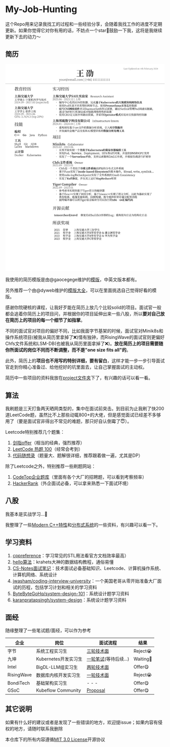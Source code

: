 # My-Job-Hunting

这个Repo用来记录我找工的过程和一些经验分享，会随着我找工作的进度不定期更新。如果你觉得它对你有用的话，不妨点一个star🌟鼓励一下我，这将是我继续更新下去的动力～

## 简历

<div align="center">
    <img src="./resume/resume.png" width=550>
</div>

我使用的简历模版是由@gaocegege维护的[模版](https://github.com/dyweb/Deedy-Resume-for-Chinese)，中英文版本都有。

另外推荐一个由@dyweb维护的[模版大全](https://github.com/dyweb/awesome-resume-for-chinese)，可以在里面挑选自己觉得好看的模版。

感谢你院硬核的课程，让我好歹能在简历上放几个比较solid的项目。面试官一般都会追着你简历上的项目问，并根据你的项目延伸出来一些八股，所以**要对自己放在简历上的项目的每一个细节了如指掌**。

不同的面试官对项目的偏好不同，比如我面字节基架的时候，面试官对Minik8s和操作系统项目(被我从简历里拿掉了❌)情有独钟，而RisingWave的面试官则更偏好Chfs文件系统和LSM-DB(也被我从简历里面拿掉了❌)。**放在简历上的项目需要随你所面试的岗位不同而不断调整，而不是"one size fits all"的**。

此外，简历上的**项目也不用写的特别详细，要有留白**，这样才能一步一步引导面试官走到你精心准备过、给他挖好的坑里面去，让自己掌握面试的主动权。

简历中一些项目的资料我放在[project文件夹](./project/)下了，有兴趣的话可以看一看。

## 算法

我刷题是三天打鱼两天晒网类型的，集中在面试前突击。到目前为止我刷了快200道LeetCode题，虽然比不上那些动辄800+的大佬，但是感觉面试已经差不多够用了（要是面试官非得出不常见的难题，那只好自认倒霉了😇）。

Leetcode特别推荐几个题集：

1. [剑指offer](https://leetcode.cn/studyplan/coding-interviews/)（相当的经典，强烈推荐）
2. [LeetCode 热题 100](https://leetcode.cn/studyplan/top-100-liked/)（经常会考到）
3. [代码随想录](https://programmercarl.com)（题量大、题解很详细，推荐跟着做一遍，尤其是DP）

除了Leetcode之外，特别推荐一些刷题网站：
1. [CodeTop企业题库](https://codetop.cc/home)（里面有各个大厂的招聘题，可以看到考察频率）
2. [HackerRank](https://www.hackerrank.com)（外企面试必备，可以拿来熟悉一下面试环境）

## 八股

我基本是实战学习...🤡

我整理了一些[Modern C++特性](./c++/)和[分布式系统](./system/)的一些资料，有兴趣可以看一下。

## 学习资料

1. [cppreference](https://zh.cppreference.com/w/首页)：学习常见的STL用法看官方文档效率最高）
2. [hello算法](https://www.hello-algo.com)：krahets大神的数据结构教程，通俗易懂
3. [CS-Notes面试笔记](https://cyc2018.xyz)：技术面试必备基础知识、Leetcode、计算机操作系统、计算机网络、系统设计
4. [jwasham/coding-interview-university](https://github.com/jwasham/coding-interview-university)：一个美国老哥从零开始准备大厂面试的历程，包括学习计划和相关的学习资料
5. [ByteByteGoHq/system-design-101](https://github.com/ByteByteGoHq/system-design-101)：系统设计题学习资料
6. [karanpratapsingh/system-design](https://github.com/karanpratapsingh/system-design)：系统设计题学习资料

## 面经

随缘整理了一些笔试题/面经，可以作为参考

| 企业   | 岗位                 | 面试流程                                         | 结果     |
| ------ | -------------------- | ------------------------------------------------ | -------- |
| 字节   | 系统工程实习生      | [三轮技术面](./interview/ByteDance.md)           | Reject😭  |
| 九坤   | Kubernetes开发实习生 | [一轮笔试](./interview/Ubiquant.md)(等待后续...) | Waiting🤔️ |
| Intel  | BigDL-LLM组实习生    | [两轮技术面](./interview/Intel.md)               | Offer😋   |
| RisingWave | 数据库内核开发实习生 | [一轮技术面](./interview/RisingWave.md)        | Reject😭  |
| BondiTech | 基础架构实习生 | - - - | Offer😋 |
| GSoC | Kubeflow Community | [Proposal](./interview/Proposal%20for%20GSoC%202024.pdf) | Offer😋 |

## 其它说明

如果有什么好的建议或者是发现了一些错误的地方，欢迎提issue；如果内容有侵权的地方，请随时联系我删除

本仓库下的所有内容遵循[MIT 3.0 License](./LICENSE)开源协议
